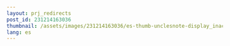 ```yaml
---
layout: prj_redirects
post_id: 231214163036
thumbnail: /assets/images/231214163036/es-thumb-unclesnote-display_inactivity_issues_in_multiple_display_configurations_in_windows_10.png
lang: es
---
```


